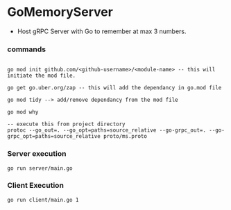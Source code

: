 
# GoMemoryServer
* Host gRPC Server with Go to remember at max 3 numbers.

### commands
```

go mod init github.com/<github-username>/<module-name> -- this will initiate the mod file.

go get go.uber.org/zap -- this will add the dependancy in go.mod file

go mod tidy --> add/remove dependancy from the mod file

go mod why  

-- execute this from project directory
protoc --go_out=. --go_opt=paths=source_relative --go-grpc_out=. --go-grpc_opt=paths=source_relative proto/ms.proto
```

### Server execution
```
go run server/main.go
```

### Client Execution
```
go run client/main.go 1
```


